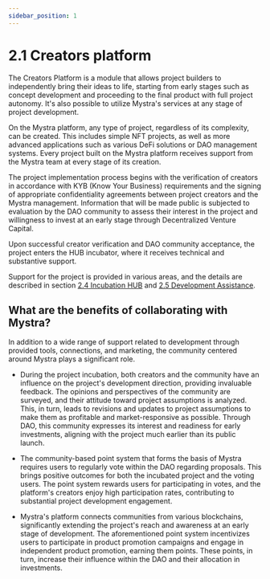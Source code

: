 ```yaml
---
sidebar_position: 1
---
```


# 2.1 Creators platform

The Creators Platform is a module that allows project builders to independently bring their ideas to life, starting from early stages such as concept development and proceeding to the final product with full project autonomy. It's also possible to utilize Mystra's services at any stage of project development.

On the Mystra platform, any type of project, regardless of its complexity, can be created. This includes simple NFT projects, as well as more advanced applications such as various DeFi solutions or DAO management systems. Every project built on the Mystra platform receives support from the Mystra team at every stage of its creation.

The project implementation process begins with the verification of creators in accordance with KYB (Know Your Business) requirements and the signing of appropriate confidentiality agreements between project creators and the Mystra management. Information that will be made public is subjected to evaluation by the DAO community to assess their interest in the project and willingness to invest at an early stage through Decentralized Venture Capital.

Upon successful creator verification and DAO community acceptance, the project enters the HUB incubator, where it receives technical and substantive support.

Support for the project is provided in various areas, and the details are described in section <a href="https://docs.mystra.io/docs/PRODUCTS%20AND%20SERVICES/2.4%20Incubation%20HUB">2.4 Incubation HUB</a> and <a href="https://docs.mystra.io/docs/PRODUCTS%20AND%20SERVICES/2.5%20Development%20Assistance">2.5 Development Assistance</a>.

## What are the benefits of collaborating with Mystra?

In addition to a wide range of support related to development through provided tools, connections, and marketing, the community centered around Mystra plays a significant role.

- During the project incubation, both creators and the community have an influence on the project's development direction, providing invaluable feedback. The opinions and perspectives of the community are surveyed, and their attitude toward project assumptions is analyzed. This, in turn, leads to revisions and updates to project assumptions to make them as profitable and market-responsive as possible. Through DAO, this community expresses its interest and readiness for early investments, aligning with the project much earlier than its public launch.

- The community-based point system that forms the basis of Mystra requires users to regularly vote within the DAO regarding proposals. This brings positive outcomes for both the incubated project and the voting users. The point system rewards users for participating in votes, and the platform's creators enjoy high participation rates, contributing to substantial project development engagement.

- Mystra's platform connects communities from various blockchains, significantly extending the project's reach and awareness at an early stage of development. The aforementioned point system incentivizes users to participate in product promotion campaigns and engage in independent product promotion, earning them points. These points, in turn, increase their influence within the DAO and their allocation in investments.

